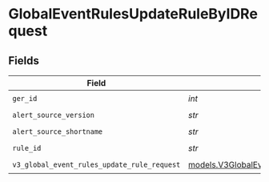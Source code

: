 # GlobalEventRulesUpdateRuleByIDRequest


## Fields

| Field                                                                                          | Type                                                                                           | Required                                                                                       | Description                                                                                    |
| ---------------------------------------------------------------------------------------------- | ---------------------------------------------------------------------------------------------- | ---------------------------------------------------------------------------------------------- | ---------------------------------------------------------------------------------------------- |
| `ger_id`                                                                                       | *int*                                                                                          | :heavy_check_mark:                                                                             | N/A                                                                                            |
| `alert_source_version`                                                                         | *str*                                                                                          | :heavy_check_mark:                                                                             | N/A                                                                                            |
| `alert_source_shortname`                                                                       | *str*                                                                                          | :heavy_check_mark:                                                                             | N/A                                                                                            |
| `rule_id`                                                                                      | *str*                                                                                          | :heavy_check_mark:                                                                             | N/A                                                                                            |
| `v3_global_event_rules_update_rule_request`                                                    | [models.V3GlobalEventRulesUpdateRuleRequest](../models/v3globaleventrulesupdaterulerequest.md) | :heavy_check_mark:                                                                             | N/A                                                                                            |